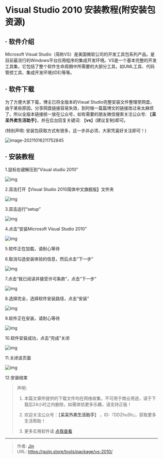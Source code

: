 # Visual Studio 2010 安装教程(附安装包资源)


## · 软件介绍
Microsoft Visual Studio（简称VS）是美国微软公司的开发工具包系列产品。是目前最流行的Windows平台应用程序的集成开发环境。VS是一个基本完整的开发工具集，它包括了整个软件生命周期中所需要的大部分工具，如UML工具、代码管控工具、集成开发环境(IDE)等等。

## · 软件下载
为了方便大家下载，博主已将全版本的Visual Studio完整安装文件整理至网盘，由于某些原因，分享网盘链接容易失效，到时候一篇篇博文的链接改过来太麻烦了。所以全版本链接统一放在公众号，如有需要的朋友微信搜索关注公众号: 【**呆呆外卖生活助手**】，并在后台回复关键词: 【**vs**】(建议复制)即可。

(特别声明: 安装包获取方式有很多，这一步非必须，大家凭喜好关注即可！)

![image-20211016211752845](https://img.gujin.store/img/image-20211016211752845.png)

## · 安装教程

1.鼠标右键解压到“Visual studio 2010”

![img](https://img.gujin.store/img/v2-2bff09ff87aa994628a0ede2486a2dd1_720w.png)

2.双击打开【Visual Studio 2010简体中文旗舰版】文件夹

![img](https://img.gujin.store/img/v2-a1e9f711f06e1227a0dd226d6806f882_720w.png)



3.双击运行“setup”

![img](https://img.gujin.store/img/v2-225274e5e9ef05c465e0fc396e385ed7_720w.png)



4.点击“安装Microsoft Visual Studio 2010”

![img](https://img.gujin.store/img/v2-2b6dbb2ccfa2ed87e18fb2494b378786_720w.png)



5.软件正在加载，请耐心等待

6.取消勾选安装体验的信息，然后点击“下一步”

![img](https://img.gujin.store/img/v2-cf969bd7e078f213c79f18cabf55a124_720w.png)



7.点击“我已阅读并接受许可条款”，点击“下一步”

![img](https://img.gujin.store/img/v2-18f1034b35b15b921042f1b0bf91bbab_720w.png)

8.选择完全，选择软件安装路径，点击“安装”

![img](https://img.gujin.store/img/v2-1aa7889e52ed04d6663d08c9c5af7cf4_720w.png)

9.软件正在安装，请耐心等待

![img](https://img.gujin.store/img/v2-3e9a63ef1d495174e6fce041e621d3be_720w.png)



10.软件安装成功，点击“完成”关闭

![img](https://img.gujin.store/img/v2-50dbc660ef755a4c700a2bf9c11127ad_720w.png)

11.关闭该页面

![img](https://img.gujin.store/img/v2-e0d28c670e6ebe39c791f8f1138f6eac_720w.png)

12.安装结束




> 声明: 
>
> 1. 本篇文章所提供的下载文件均在网络收集，不可用于商业用途，请于下载后24小时之内删除，如需体验更多乐趣，请支持正版！
>
> 2. 欢迎关注公众号：【**呆呆外卖生活助手**】 ，ID:『DDZhuSh』，获取更多生活帮助！
>
> 3. 更多实用软件请  [点我查看](/tools)

---

> 作者: [Jin](https://img.gujin.store/img/favicon.ico)  
> URL: https://gujin.store/tools/package/vs-2010/  

